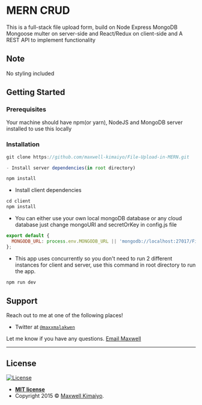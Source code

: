 # MERN CRUD

This is a full-stack file upload form, build on Node Express MongoDB Mongoose multer on server-side and React/Redux on client-side and A REST API to implement functionality

## Note

No styling included

## Getting Started

### Prerequisites

Your machine should have npm(or yarn), NodeJS and MongoDB server installed to use this locally

### Installation

```js
git clone https://github.com/maxwell-kimaiyo/File-Upload-in-MERN.git

- Install server dependencies(in root directory)

```

```js
npm install
```

- Install client dependencies

```js
cd client
npm install
```

- You can either use your own local mongoDB database or any cloud database just change mongoURI and secretOrKey in config.js file

```js
export default {
  MONGODB_URL: process.env.MONGODB_URL || 'mongodb://localhost:27017/Files',
};

```

- This app uses concurrently so you don't need to run 2 different instances for client and server, use this command in root directory to run the app.

```js
npm run dev
```


## Support

Reach out to me at one of the following places!

- Twitter at <a href="http://twitter.com/maxxmalakwen" target="_blank">`@maxxmalakwen`</a>

Let me know if you have any questions. [Email Maxwell](developerkimaiyo@gmail.com)



---

## License

[![License](http://img.shields.io/:license-mit-blue.svg?style=flat-square)](http://badges.mit-license.org)

- **[MIT license](http://opensource.org/licenses/mit-license.php)**
- Copyright 2015 © <a href="http://fvcproductions.com" target="_blank">Maxwell Kimaiyo</a>.
